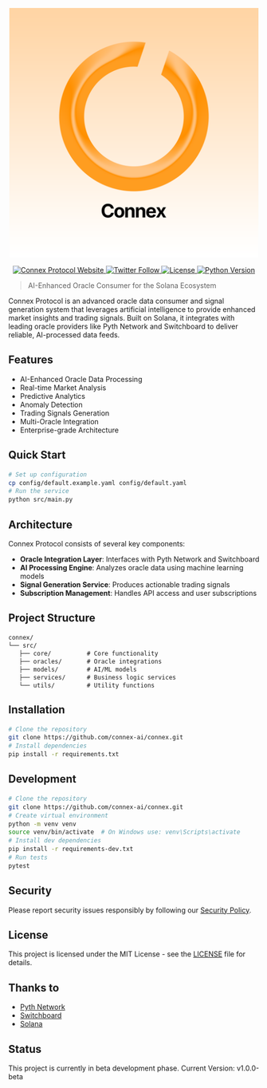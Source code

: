 <p align="center">
  <img src="/connex.png" alt="Connex" width="500"/>
</p>
<p align="center">
    <a href="https://connex.ink">
        <img src="https://img.shields.io/badge/Website-Connex%20Protocol-blue?style=flat&logo=web&logoColor=white" alt="Connex Protocol Website">
    </a>
  
  <a href="https://x.com/Connex_ink">
    <img src="https://img.shields.io/twitter/follow/connex_io?style=social" alt="Twitter Follow">
  </a>
    <a href="/LICENSE">
        <img src="https://img.shields.io/badge/license-MIT-blue.svg" alt="License">
      </a>
<a href="https://www.python.org/downloads/release/python-3110/">
    <img src="https://img.shields.io/badge/Python-3.11-blue.svg?style=flat&logo=python&logoColor=white" alt="Python Version">
</a>
</p>

> AI-Enhanced Oracle Consumer for the Solana Ecosystem

Connex Protocol is an advanced oracle data consumer and signal generation system that leverages artificial intelligence to provide enhanced market insights and trading signals. Built on Solana, it integrates with leading oracle providers like Pyth Network and Switchboard to deliver reliable, AI-processed data feeds.

## Features
- AI-Enhanced Oracle Data Processing
- Real-time Market Analysis
- Predictive Analytics
- Anomaly Detection
- Trading Signals Generation
- Multi-Oracle Integration
- Enterprise-grade Architecture

## Quick Start
```bash
# Set up configuration
cp config/default.example.yaml config/default.yaml
# Run the service
python src/main.py
```

## Architecture
Connex Protocol consists of several key components:
- **Oracle Integration Layer**: Interfaces with Pyth Network and Switchboard
- **AI Processing Engine**: Analyzes oracle data using machine learning models
- **Signal Generation Service**: Produces actionable trading signals
- **Subscription Management**: Handles API access and user subscriptions

## Project Structure
```
connex/
└── src/
   ├── core/          # Core functionality
   ├── oracles/       # Oracle integrations
   ├── models/        # AI/ML models
   ├── services/      # Business logic services
   └── utils/         # Utility functions
```

## Installation
```bash
# Clone the repository
git clone https://github.com/connex-ai/connex.git
# Install dependencies
pip install -r requirements.txt
```

## Development
```bash
# Clone the repository
git clone https://github.com/connex-ai/connex.git
# Create virtual environment
python -m venv venv
source venv/bin/activate  # On Windows use: venv\Scripts\activate
# Install dev dependencies
pip install -r requirements-dev.txt
# Run tests
pytest
```

## Security
Please report security issues responsibly by following our [Security Policy](SECURITY.md).

## License
This project is licensed under the MIT License - see the [LICENSE](LICENSE) file for details.

## Thanks to
- [Pyth Network](https://pyth.network/)
- [Switchboard](https://switchboard.xyz/)
- [Solana](https://solana.com/)

## Status
This project is currently in beta development phase.
Current Version: v1.0.0-beta